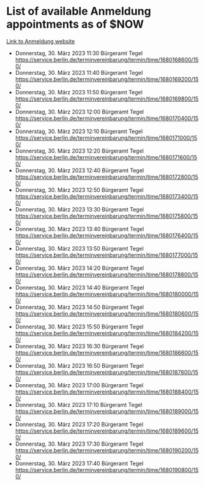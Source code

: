 # List of available Anmeldung appointments as of $NOW
[Link to Anmeldung website](https://service.berlin.de/terminvereinbarung/termin/tag.php?termin=1&anliegen[]=120686&dienstleisterlist=122210,122217,327316,122219,327312,122227,327314,122231,327346,122243,327348,122254,122252,329742,122260,329745,122262,329748,122271,327278,122273,327274,122277,327276,330436,122280,327294,122282,327290,122284,327292,122291,327270,122285,327266,122286,327264,122296,327268,150230,329760,122297,327286,122294,327284,122312,329763,122314,329775,122304,327330,122311,327334,122309,327332,317869,122281,327352,122279,329772,122283,122276,327324,122274,327326,122267,329766,122246,327318,122251,327320,122257,327322,122208,327298,122226,327300&herkunft=http%3A%2F%2Fservice.berlin.de%2Fdienstleistung%2F120686%2F)
- Donnerstag, 30. März 2023 11:30 Bürgeramt Tegel https://service.berlin.de/terminvereinbarung/termin/time/1680168600/150/
- Donnerstag, 30. März 2023 11:40 Bürgeramt Tegel https://service.berlin.de/terminvereinbarung/termin/time/1680169200/150/
- Donnerstag, 30. März 2023 11:50 Bürgeramt Tegel https://service.berlin.de/terminvereinbarung/termin/time/1680169800/150/
- Donnerstag, 30. März 2023 12:00 Bürgeramt Tegel https://service.berlin.de/terminvereinbarung/termin/time/1680170400/150/
- Donnerstag, 30. März 2023 12:10 Bürgeramt Tegel https://service.berlin.de/terminvereinbarung/termin/time/1680171000/150/
- Donnerstag, 30. März 2023 12:20 Bürgeramt Tegel https://service.berlin.de/terminvereinbarung/termin/time/1680171600/150/
- Donnerstag, 30. März 2023 12:40 Bürgeramt Tegel https://service.berlin.de/terminvereinbarung/termin/time/1680172800/150/
- Donnerstag, 30. März 2023 12:50 Bürgeramt Tegel https://service.berlin.de/terminvereinbarung/termin/time/1680173400/150/
- Donnerstag, 30. März 2023 13:30 Bürgeramt Tegel https://service.berlin.de/terminvereinbarung/termin/time/1680175800/150/
- Donnerstag, 30. März 2023 13:40 Bürgeramt Tegel https://service.berlin.de/terminvereinbarung/termin/time/1680176400/150/
- Donnerstag, 30. März 2023 13:50 Bürgeramt Tegel https://service.berlin.de/terminvereinbarung/termin/time/1680177000/150/
- Donnerstag, 30. März 2023 14:20 Bürgeramt Tegel https://service.berlin.de/terminvereinbarung/termin/time/1680178800/150/
- Donnerstag, 30. März 2023 14:40 Bürgeramt Tegel https://service.berlin.de/terminvereinbarung/termin/time/1680180000/150/
- Donnerstag, 30. März 2023 14:50 Bürgeramt Tegel https://service.berlin.de/terminvereinbarung/termin/time/1680180600/150/
- Donnerstag, 30. März 2023 15:50 Bürgeramt Tegel https://service.berlin.de/terminvereinbarung/termin/time/1680184200/150/
- Donnerstag, 30. März 2023 16:30 Bürgeramt Tegel https://service.berlin.de/terminvereinbarung/termin/time/1680186600/150/
- Donnerstag, 30. März 2023 16:50 Bürgeramt Tegel https://service.berlin.de/terminvereinbarung/termin/time/1680187800/150/
- Donnerstag, 30. März 2023 17:00 Bürgeramt Tegel https://service.berlin.de/terminvereinbarung/termin/time/1680188400/150/
- Donnerstag, 30. März 2023 17:10 Bürgeramt Tegel https://service.berlin.de/terminvereinbarung/termin/time/1680189000/150/
- Donnerstag, 30. März 2023 17:20 Bürgeramt Tegel https://service.berlin.de/terminvereinbarung/termin/time/1680189600/150/
- Donnerstag, 30. März 2023 17:30 Bürgeramt Tegel https://service.berlin.de/terminvereinbarung/termin/time/1680190200/150/
- Donnerstag, 30. März 2023 17:40 Bürgeramt Tegel https://service.berlin.de/terminvereinbarung/termin/time/1680190800/150/

